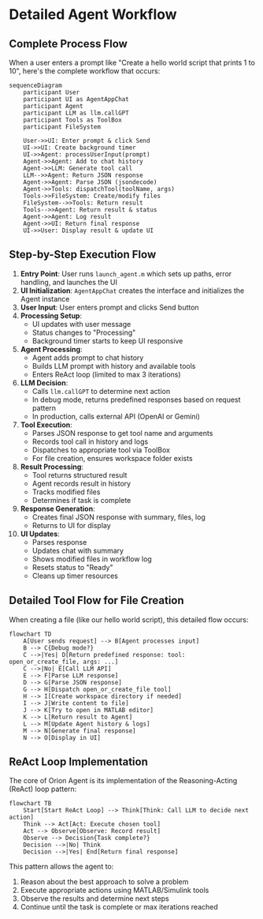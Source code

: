 # Detailed Agent Workflow

## Complete Process Flow

When a user enters a prompt like "Create a hello world script that prints 1 to 10", here's the complete workflow that occurs:

```mermaid
sequenceDiagram
    participant User
    participant UI as AgentAppChat
    participant Agent
    participant LLM as llm.callGPT
    participant Tools as ToolBox
    participant FileSystem

    User->>UI: Enter prompt & click Send
    UI->>UI: Create background timer
    UI->>Agent: processUserInput(prompt)
    Agent->>Agent: Add to chat history
    Agent->>LLM: Generate tool call
    LLM-->>Agent: Return JSON response
    Agent->>Agent: Parse JSON (jsondecode)
    Agent->>Tools: dispatchTool(toolName, args)
    Tools->>FileSystem: Create/modify files
    FileSystem-->>Tools: Return result
    Tools-->>Agent: Return result & status
    Agent->>Agent: Log result
    Agent->>UI: Return final response
    UI->>User: Display result & update UI
```

## Step-by-Step Execution Flow

1. **Entry Point**: User runs `launch_agent.m` which sets up paths, error handling, and launches the UI
2. **UI Initialization**: `AgentAppChat` creates the interface and initializes the Agent instance
3. **User Input**: User enters prompt and clicks Send button
4. **Processing Setup**: 
   - UI updates with user message
   - Status changes to "Processing"
   - Background timer starts to keep UI responsive
5. **Agent Processing**:
   - Agent adds prompt to chat history
   - Builds LLM prompt with history and available tools
   - Enters ReAct loop (limited to max 3 iterations)
6. **LLM Decision**:
   - Calls `llm.callGPT` to determine next action
   - In debug mode, returns predefined responses based on request pattern
   - In production, calls external API (OpenAI or Gemini)
7. **Tool Execution**:
   - Parses JSON response to get tool name and arguments
   - Records tool call in history and logs
   - Dispatches to appropriate tool via ToolBox
   - For file creation, ensures workspace folder exists
8. **Result Processing**:
   - Tool returns structured result
   - Agent records result in history
   - Tracks modified files
   - Determines if task is complete
9. **Response Generation**:
   - Creates final JSON response with summary, files, log
   - Returns to UI for display
10. **UI Updates**:
    - Parses response
    - Updates chat with summary
    - Shows modified files in workflow log
    - Resets status to "Ready"
    - Cleans up timer resources

## Detailed Tool Flow for File Creation

When creating a file (like our hello world script), this detailed flow occurs:

```mermaid
flowchart TD
    A[User sends request] --> B[Agent processes input]
    B --> C{Debug mode?}
    C -->|Yes| D[Return predefined response: tool: open_or_create_file, args: ...]
    C -->|No| E[Call LLM API]
    E --> F[Parse LLM response]
    D --> G[Parse JSON response]
    G --> H[Dispatch open_or_create_file tool]
    H --> I[Create workspace directory if needed]
    I --> J[Write content to file]
    J --> K[Try to open in MATLAB editor]
    K --> L[Return result to Agent]
    L --> M[Update Agent history & logs]
    M --> N[Generate final response]
    N --> O[Display in UI]
```

## ReAct Loop Implementation

The core of Orion Agent is its implementation of the Reasoning-Acting (ReAct) loop pattern:

```mermaid
flowchart TB
    Start[Start ReAct Loop] --> Think[Think: Call LLM to decide next action]
    Think --> Act[Act: Execute chosen tool]
    Act --> Observe[Observe: Record result]
    Observe --> Decision{Task complete?}
    Decision -->|No| Think
    Decision -->|Yes| End[Return final response]
```

This pattern allows the agent to:
1. Reason about the best approach to solve a problem
2. Execute appropriate actions using MATLAB/Simulink tools
3. Observe the results and determine next steps
4. Continue until the task is complete or max iterations reached
